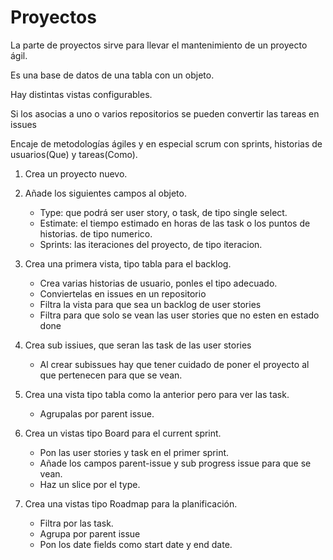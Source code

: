 # Proyectos

La parte de proyectos sirve para llevar el mantenimiento de un proyecto ágil.

Es una base de datos de una tabla con un objeto.

Hay distintas vistas configurables.

Si los asocias a uno o varios repositorios se pueden convertir las tareas en issues

Encaje de metodologías ágiles y en especial scrum con sprints, historias de usuarios(Que) y tareas(Como).




1. Crea un proyecto nuevo.

2. Añade los siguientes campos al objeto.
    - Type: que podrá ser user story, o task, de tipo single select.
    - Estimate: el tiempo estimado en horas de las task o los puntos de historias. de tipo numerico.
    - Sprints: las iteraciones del proyecto, de tipo iteracion.

3. Crea una primera vista, tipo tabla para el backlog.
    - Crea varias historias de usuario, ponles el tipo adecuado.
    - Conviertelas en issues en un repositorio
    - Filtra la vista para que sea un backlog de user stories
    - Filtra para que solo se vean las user stories que no esten en estado done

4. Crea sub issiues, que seran las task de las user stories
    - Al crear subissues hay que tener cuidado de poner el proyecto al que pertenecen para que se vean.
    

5. Crea una vista tipo tabla como la anterior pero para ver las task.
    - Agrupalas por parent issue.
    

6. Crea un vistas tipo Board para el current sprint.
    - Pon las user stories y task en el primer sprint.
    - Añade los campos parent-issue y sub progress issue para que se vean.
    - Haz un slice por el type.

7. Crea una vistas tipo Roadmap para la planificación.
    - Filtra por las task.
    - Agrupa por parent issue
    - Pon los date fields como start date y end date.

